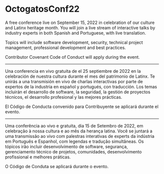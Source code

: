 # OctogatosConf22

A free  conference live on September 15, 2022 in celebration of our culture and Latinx heritage month. You will join a live stream of interactive talks by industry experts in both Spanish and Portuguese, with live translation.

Topics will include software development, security, technical project management, professional development and best practices. 

Contributor Covenant Code of Conduct will apply during the event.

__________________________________________________________________________

Una conferencia en vivo gratuita de el 25 septiembre de 2022 en la celebración de nuestra cultura durante el mes del patrimonio de Latinx. Te unirás a una transmisión en vivo de charlas interactivas por parte de expertos de la industria en español y portugués, con traducción. Los temas incluirán el desarrollo de software, la seguridad, la gestión de proyectos técnicos, el desarrollo profesional y las mejores prácticas. 

El Código de Conducta convenido para Contribuyente se aplicará durante el evento.

 _________________________________________________________________________

Uma conferência ao vivo e gratuita, dia 15 de Setembro de 2022, em celebração à nossa cultura e ao mês da herança latina. Você se juntará a uma transmissão ao vivo com palestras interativas de experts da indústria em Português e Espanhol, com legendas e tradução simultâneas. Os tópicos irão incluir desenvolvimento de software, segurança, gerenciamento técnico de projetos, comunidades, desenvolvimento profissional e melhores práticas. 

O Código de Conduta se aplicará durante o evento.

